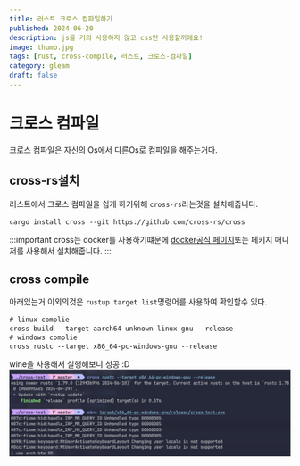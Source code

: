 ```yaml
---
title: 러스트 크로스 컴파일하기
published: 2024-06-20
description: js를 거의 사용하지 않고 css만 사용할꺼에요!
image: thumb.jpg
tags: [rust, cross-compile, 러스트, 크로스-컴파일]
category: gleam
draft: false
---
```

# 크로스 컴파일
크로스 컴파일은 자신의 Os에서 다른Os로 컴파일을 해주는거다.

## cross-rs설치
러스트에서 크로스 컴파일을 쉽게 하기위해 `cross-rs`라는것을 설치해줍니다.
```shell
cargo install cross --git https://github.com/cross-rs/cross
```
:::important
cross는 docker를 사용하기떄문에 [docker공식 페이지](https://docs.docker.com/engine/install)또는 페키지 매니저를 사용해서 설치해줍니다.
:::


## cross compile
아래있는거 이외의것은 `rustup target list`명령어를 사용하여 확인할수 있다.
```shell
# linux complie
cross build --target aarch64-unknown-linux-gnu --release
# windows complie
cross rustc --target x86_64-pc-windows-gnu --release
```
wine을 사용해서 실행해보니 성공 :D
![alt text](image.png)
